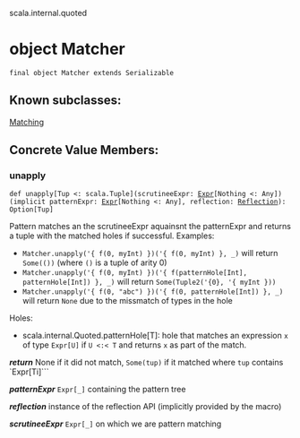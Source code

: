 scala.internal.quoted
# object Matcher

<pre><code class="language-scala" >final object Matcher extends Serializable</pre></code>
## Known subclasses:
<a href="./Matcher$/Matching$.md">Matching</a>
## Concrete Value Members:
### unapply
<pre><code class="language-scala" >def unapply[Tup <: scala.Tuple](scrutineeExpr: <a href="../../quoted/Expr.md">Expr</a>[Nothing <: Any])(implicit patternExpr: <a href="../../quoted/Expr.md">Expr</a>[Nothing <: Any], reflection: <a href="../../tasty/Reflection.md">Reflection</a>): Option[Tup]</pre></code>
Pattern matches an the scrutineeExpr aquainsnt the patternExpr and returns a tuple
with the matched holes if successful.
Examples:
* `Matcher.unapply('{ f(0, myInt) })('{ f(0, myInt) }, _)`
     will return `Some(())` (where `()` is a tuple of arity 0)
* `Matcher.unapply('{ f(0, myInt) })('{ f(patternHole[Int], patternHole[Int]) }, _)`
     will return `Some(Tuple2('{0}, '{ myInt }))`
* `Matcher.unapply('{ f(0, "abc") })('{ f(0, patternHole[Int]) }, _)`
     will return `None` due to the missmatch of types in the hole

Holes:
* scala.internal.Quoted.patternHole[T]: hole that matches an expression `x` of type `Expr[U]`
                                          if `U <:< T` and returns `x` as part of the match.

***return*** None if it did not match, `Some(tup)` if it matched where `tup` contains `Expr[Ti]```

***patternExpr*** `Expr[_]` containing the pattern tree

***reflection*** instance of the reflection API (implicitly provided by the macro)

***scrutineeExpr*** `Expr[_]` on which we are pattern matching

